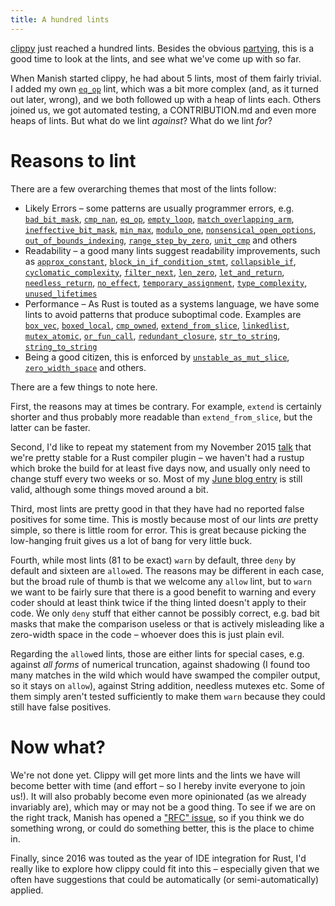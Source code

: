 ```yaml
---
title: A hundred lints
---
```


[clippy](https://github.com/Manishearth/rust-clippy) just reached a hundred
lints. Besides the obvious
[partying](https://www.youtube.com/watch?v=3RbnBvQ1bC0), this is a good time to
look at the lints, and see what we've come up with so far.

When Manish started clippy, he had about 5 lints, most of them fairly trivial.
I added my own [`eq_op`](https://github.com/Manishearth/rust-clippy/wiki#eq_op) 
lint, which was a bit more complex (and, as it turned out later, wrong), and we
both followed up with a heap of lints each. Others joined us, we got automated
testing, a CONTRIBUTION.md and even more heaps of lints. But what do we lint 
*against*? What do we lint *for*?

# Reasons to lint

There are a few overarching themes that most of the lints follow:

* Likely Errors – some patterns are usually programmer errors, e.g.
[`bad_bit_mask`](https://github.com/Manishearth/rust-clippy/wiki#bad_bit_mask),
[`cmp_nan`](https://github.com/Manishearth/rust-clippy/wiki#cmp_nan),
[`eq_op`](https://github.com/Manishearth/rust-clippy/wiki#eq_op),
[`empty_loop`](https://github.com/Manishearth/rust-clippy/wiki#empty_loop),
[`match_overlapping_arm`](https://github.com/Manishearth/rust-clippy/wiki#match_overlapping_arm),
[`ineffective_bit_mask`](https://github.com/Manishearth/rust-clippy/wiki#ineffective_bit_mask),
[`min_max`](https://github.com/Manishearth/rust-clippy/wiki#min_max),
[`modulo_one`](https://github.com/Manishearth/rust-clippy/wiki#modulo_one),
[`nonsensical_open_options`](https://github.com/Manishearth/rust-clippy/wiki#nonsensical_open_options),
[`out_of_bounds_indexing`](https://github.com/Manishearth/rust-clippy/wiki#out_of_bounds_indexing),
[`range_step_by_zero`](https://github.com/Manishearth/rust-clippy/wiki#range_step_by_zero),
[`unit_cmp`](https://github.com/Manishearth/rust-clippy/wiki#unit_cmp) and others
* Readability – a good many lints suggest readability improvements, such as
[`approx_constant`](https://github.com/Manishearth/rust-clippy/wiki#approx_constant),
[`block_in_if_condition_stmt`](https://github.com/Manishearth/rust-clippy/wiki#block_in_if_condition_stmt),
[`collapsible_if`](https://github.com/Manishearth/rust-clippy/wiki#collapsible_if),
[`cyclomatic_complexity`](https://github.com/Manishearth/rust-clippy/wiki#cyclomatic_complexity),
[`filter_next`](https://github.com/Manishearth/rust-clippy/wiki#filter_next),
[`len_zero`](https://github.com/Manishearth/rust-clippy/wiki#len_zero),
[`let_and_return`](https://github.com/Manishearth/rust-clippy/wiki#let_and_return),
[`needless_return`](https://github.com/Manishearth/rust-clippy/wiki#needless_return),
[`no_effect`](https://github.com/Manishearth/rust-clippy/wiki#no_effect),
[`temporary_assignment`](https://github.com/Manishearth/rust-clippy/wiki#temporary_assignment),
[`type_complexity`](https://github.com/Manishearth/rust-clippy/wiki#type_complexity),
[`unused_lifetimes`](https://github.com/Manishearth/rust-clippy/wiki#unused_lifetimes)
* Performance – As Rust is touted as a systems language, we have some lints to
avoid patterns that produce suboptimal code. Examples are
[`box_vec`](https://github.com/Manishearth/rust-clippy/wiki#box_vec),
[`boxed_local`](https://github.com/Manishearth/rust-clippy/wiki#boxed_local),
[`cmp_owned`](https://github.com/Manishearth/rust-clippy/wiki#cmp_owned),
[`extend_from_slice`](https://github.com/Manishearth/rust-clippy/wiki#extend_from_slice),
[`linkedlist`](https://github.com/Manishearth/rust-clippy/wiki#linkedlist),
[`mutex_atomic`](https://github.com/Manishearth/rust-clippy/wiki#mutex_atomic),
[`or_fun_call`](https://github.com/Manishearth/rust-clippy/wiki#or_fun_call),
[`redundant_closure`](https://github.com/Manishearth/rust-clippy/wiki#redundant_closure),
[`str_to_string`](https://github.com/Manishearth/rust-clippy/wiki#str_to_string),
[`string_to_string`](https://github.com/Manishearth/rust-clippy/wiki#string_to_string)
* Being a good citizen, this is enforced by
[`unstable_as_mut_slice`](https://github.com/Manishearth/rust-clippy/wiki#unstable_as_mut_slice),
[`zero_width_space`](https://github.com/Manishearth/rust-clippy/wiki#zero_width_space)
and others.

There are a few things to note here.

First, the reasons may at times be contrary. For example, `extend` is certainly
shorter and thus probably more readable than `extend_from_slice`, but the
latter can be faster.

Second, I'd like to repeat my statement from my November 2015
[talk](https://llogiq.github.io/talks/clippy.html) that we're pretty stable
for a Rust compiler plugin – we haven't had a rustup which broke the build for
at least five days now, and usually only need to change stuff every two weeks
or so. Most of my
[June blog entry](http://llogiq.github.io/2015/06/04/workflows.html) is still
valid, although some things moved around a bit.

Third, most lints are pretty good in that they have had no reported false
positives for some time. This is mostly because most of our lints *are* pretty
simple, so there is little room for error. This is great because picking the
low-hanging fruit gives us a lot of bang for very little buck.

Fourth, while most lints (81 to be exact) `warn` by default, three `deny` by
default and sixteen are `allow`ed. The reasons may be different in each case,
but the broad rule of thumb is that we welcome any `allow` lint, but to `warn`
we want to be fairly sure that there is a good benefit to warning and every
coder should at least think twice if the thing linted doesn't apply to their
code. Ẁe only `deny` stuff that either cannot be possibly correct, e.g. bad bit
masks that make the comparison useless or that is actively misleading like a
zero-width space in the code – whoever does this is just plain evil.

Regarding the `allow`ed lints, those are either lints for special cases, e.g.
against *all forms* of numerical truncation, against shadowing (I found too
many matches in the wild which would have swamped the compiler output, so it
stays on `allow`), against String addition, needless mutexes etc. Some of them
simply aren't tested sufficiently to make them `warn` because they could still
have false positives.

# Now what?

We're not done yet. Clippy will get more lints and the lints we have will
become better with time (and effort – so I hereby invite everyone to join us!).
It will also probably become even more opinionated (as we already invariably
are), which may or may not be a good thing. To see if we are on the right
track, Manish has opened a
["RFC" issue](https://github.com/Manishearth/rust-clippy/issues/533), so if you
think we do something wrong, or could do something better, this is the place to
chime in.

Finally, since 2016 was touted as the year of IDE integration for Rust, I'd
really like to explore how clippy could fit into this – especially given that
we often have suggestions that could be automatically (or semi-automatically)
applied.
